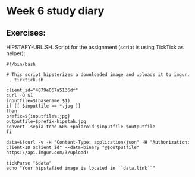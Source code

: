 # Week 6 study diary


## Exercises:

HIPSTAFY-URL.SH. Script for the assignment (script is using TickTick as helper):

```
#!/bin/bash

# This script hipsterizes a downloaded image and uploads it to imgur.
 . ticktick.sh

client_id="4879e067a5136df"
curl -O $1
inputfile=$(basename $1)
if [[ $inputfile == *.jpg ]]
then  
prefix=${inputfile%.jpg}
outputfile=$prefix-hipstah.jpg
convert -sepia-tone 60% +polaroid $inputfile $outputfile
fi

data=$(curl -v -H "Content-Type: application/json" -H "Authorization: Client-ID $client_id" --data-binary "@$outputfile" https://api.imgur.com/3/upload)

tickParse "$data"
echo "Your hipstafied image is located in ``data.link``"
```
